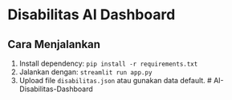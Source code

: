 # Disabilitas AI Dashboard

## Cara Menjalankan
1. Install dependency: `pip install -r requirements.txt`
2. Jalankan dengan: `streamlit run app.py`
3. Upload file `disabilitas.json` atau gunakan data default.
#   A I - D i s a b i l i t a s - D a s h b o a r d  
 